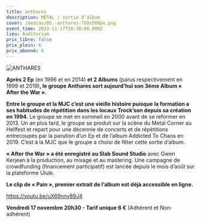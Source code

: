 ```yaml
---
title: anthares
description: MÉTAL / sortie d’album
cover: /medias/05.-anthares-750x500px.png
event_time: 2023-11-17T20:30:00.000Z
lieu: Auditorium
prix_libre: false
prix_plein: 6
prix_abonné: 6
---
```

![ANTHARES](/medias/05.-anthares-750x500px.png "Sortie d'album")

**Après 2 Ep** (en 1996 et en 2014) **et 2 Albums** (parus respectivement en 1999 et 2019)**, le groupe Anthares sort aujourd’hui son 3ème Album « After the War ».**

**Entre le groupe et la MJC c’est une vieille histoire puisque la formation a ses habitudes de répétition dans les locaux Trock’son depuis sa création en 1994.** Le groupe se met en sommeil en 2000 avant de se reformer en 2013. Un an plus tard, le groupe se produit sur la scène du Metal Corner au Hellfest et repart pour une décennie de concerts et de répétitions entrecoupés par la parution d’un Ep et de l’album Addicted To Chaos en 2019. C’est à la MJC que le groupe a choisi de fêter cette sortie d’album.

**« After the War » a été enregistré au Slab Sound Studio** avec Gwen Kerjean à la production, au mixage et au mastering. Une campagne de crowdfunding (financement participatif) est lancée depuis le mois d’août sur la plateforme Ulule. 

**Le clip de « Pain », premier extrait de l’album est déjà accessible en ligne.**

<https://youtu.be/uX69nnv89J4>

**Vendredi 17 novembre 20h30 - Tarif unique 6 €** (Adhérent et Non-adhérent)